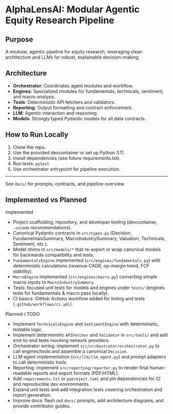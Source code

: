 # AlphaLensAI: Modular Agentic Equity Research Pipeline

## Purpose

A modular, agentic pipeline for equity research, leveraging clean architecture
and LLMs for robust, explainable decision-making.

## Architecture

- **Orchestrator**: Coordinates agent modules and workflow.
- **Engines**: Specialized modules for fundamentals, technicals, sentiment, and macro analysis.
- **Tools**: Deterministic API fetchers and validators.
- **Reporting**: Output formatting and contract enforcement.
- **LLM**: Agentic interaction and reasoning.
- **Models**: Strongly typed Pydantic models for all data contracts.

## How to Run Locally

1. Clone the repo.
2. Use the provided devcontainer or set up Python 3.11.
3. Install dependencies (see future requirements.txt).
4. Run tests: `pytest`
5. Use orchestrator entrypoint for pipeline execution.

---

See `docs/` for prompts, contracts, and pipeline overview.

## Implemented vs Planned

Implemented

- Project scaffolding, repository, and developer tooling (devcontainer, `.vscode` recommendations).
- Canonical Pydantic contracts in `src/types.py` (Decision, FundamentalsSummary, MacroIndustrySummary, Valuation, Technicals, Sentiment, etc.).
- Model shims in `src/models/*` that re-export or wrap canonical models for backwards compatibility and tests.
- `FundamentalsEngine` implemented (`src/engines/fundamentals.py`) with deterministic calculations (revenue CAGR, op-margin trend, FCF stability).
- `MacroEngine` implemented (`src/engines/macro.py`) converting simple macro inputs to `MacroIndustrySummary`.
- Tests: focused unit tests for models and engines under `tests/` (engines tests for fundamentals & macro pass locally).
- CI basics: GitHub Actions workflow added for linting and tests (`.github/workflows/ci.yml`).

Planned / TODO

- Implement `TechnicalsEngine` and `SentimentEngine` with deterministic, testable logic.
- Implement deterministic `APIFetcher` and `Validator` in `src/tools/` and add end-to-end tests mocking network providers.
- Orchestrator wiring: implement `src/orchestrator/orchestrator.py` to call engines/tools and assemble a canonical `Decision`.
- LLM agent implementation (`src/llm/llm_agent.py`) and prompt adapters to call deterministic tools.
- Reporting: implement `src/reporting/reporter.py` to render final human-readable reports and export formats (PDF/HTML).
- Add `requirements.txt` or `pyproject.toml` and pin dependencies for CI and reproducible dev environments.
- Expand unit tests and add integration tests covering orchestration and report generation.
- Improve docs: flesh out `docs/` prompts, add architecture diagrams, and provide contributor guides.
